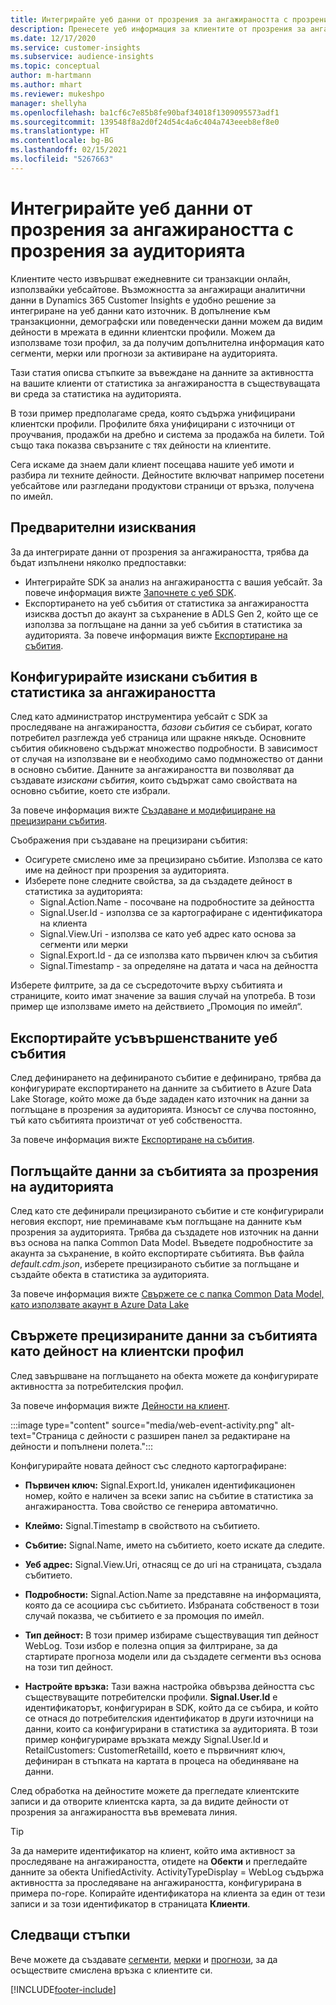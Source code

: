 ```yaml
---
title: Интегрирайте уеб данни от прозрения за ангажираността с прозрения за аудиторията
description: Пренесете уеб информация за клиентите от прозрения за ангажираност до аналитични данни за аудиторията.
ms.date: 12/17/2020
ms.service: customer-insights
ms.subservice: audience-insights
ms.topic: conceptual
author: m-hartmann
ms.author: mhart
ms.reviewer: mukeshpo
manager: shellyha
ms.openlocfilehash: ba1cf6c7e85b8fe90baf34018f1309095573adf1
ms.sourcegitcommit: 139548f8a2d0f24d54c4a6c404a743eeeb8ef8e0
ms.translationtype: HT
ms.contentlocale: bg-BG
ms.lasthandoff: 02/15/2021
ms.locfileid: "5267663"
---
```

# <a name="integrate-web-data-from-engagement-insights-with-audience-insights"></a>Интегрирайте уеб данни от прозрения за ангажираността с прозрения за аудиторията

Клиентите често извършват ежедневните си транзакции онлайн, използвайки уебсайтове. Възможността за ангажиращи аналитични данни в Dynamics 365 Customer Insights е удобно решение за интегриране на уеб данни като източник. В допълнение към транзакционни, демографски или поведенчески данни можем да видим дейности в мрежата в единни клиентски профили. Можем да използваме този профил, за да получим допълнителна информация като сегменти, мерки или прогнози за активиране на аудиторията.

Тази статия описва стъпките за въвеждане на данните за активността на вашите клиенти от статистика за ангажираността в съществуващата ви среда за статистика на аудиторията.

В този пример предполагаме среда, която съдържа унифицирани клиентски профили. Профилите бяха унифицирани с източници от проучвания, продажби на дребно и система за продажба на билети. Той също така показва свързаните с тях дейности на клиентите. 

Сега искаме да знаем дали клиент посещава нашите уеб имоти и разбира ли техните дейности. Дейностите включват например посетени уебсайтове или разгледани продуктови страници от връзка, получена по имейл.

## <a name="prerequisites"></a>Предварителни изисквания

За да интегрирате данни от прозрения за ангажираността, трябва да бъдат изпълнени няколко предпоставки: 

- Интегрирайте SDK за анализ на ангажираността с вашия уебсайт. За повече информация вижте [Започнете с уеб SDK](../engagement-insights/instrument-website.md).
- Експортирането на уеб събития от статистика за ангажираността изисква достъп до акаунт за съхранение в ADLS Gen 2, който ще се използва за поглъщане на данни за уеб събития в статистика за аудиторията. За повече информация вижте [Експортиране на събития](../engagement-insights/export-events.md).

## <a name="configure-refined-events-in-engagement-insights"></a>Конфигурирайте изискани събития в статистика за ангажираността

След като администратор инструментира уебсайт с SDK за проследяване на ангажираността, *базови събития* се събират, когато потребител разглежда уеб страница или щракне някъде. Основните събития обикновено съдържат множество подробности. В зависимост от случая на използване ви е необходимо само подмножество от данни в основно събитие. Данните за ангажираността ви позволяват да създавате *изискани събития*, които съдържат само свойствата на основно събитие, което сте избрали.     

За повече информация вижте [Създаване и модифициране на прецизирани събития](../engagement-insights/refined-events.md).

Съображения при създаване на прецизирани събития: 

- Осигурете смислено име за прецизирано събитие. Използва се като име на дейност при прозрения за аудиторията.
- Изберете поне следните свойства, за да създадете дейност в статистика за аудиторията: 
    - Signal.Action.Name - посочване на подробностите за дейността
    - Signal.User.Id - използва се за картографиране с идентификатора на клиента
    - Signal.View.Uri - използва се като уеб адрес като основа за сегменти или мерки
    - Signal.Export.Id - да се използва като първичен ключ за събития <!-- system generated, do we need to list?-->
    - Signal.Timestamp - за определяне на датата и часа на дейността

Изберете филтрите, за да се съсредоточите върху събитията и страниците, които имат значение за вашия случай на употреба. В този пример ще използваме името на действието „Промоция по имейл“.

## <a name="export-the-refined-web-events"></a>Експортирайте усъвършенстваните уеб събития 

След дефинирането на дефинираното събитие е дефинирано, трябва да конфигурирате експортирането на данните за събитието в Azure Data Lake Storage, който може да бъде зададен като източник на данни за поглъщане в прозрения за аудиторията. Износът се случва постоянно, тъй като събитията произтичат от уеб собствеността.

За повече информация вижте [Експортиране на събития](../engagement-insights/export-events.md).

## <a name="ingest-event-data-to-audience-insights"></a>Поглъщайте данни за събитията за прозрения на аудиторията

След като сте дефинирали прецизираното събитие и сте конфигурирали неговия експорт, ние преминаваме към поглъщане на данните към прозрения за аудиторията. Трябва да създадете нов източник на данни въз основа на папка Common Data Model. Въведете подробностите за акаунта за съхранение, в който експортирате събитията. Във файла *default.cdm.json*, изберете прецизираното събитие за поглъщане и създайте обекта в статистика за аудиторията.

За повече информация вижте [Свържете се с папка Common Data Model, като използвате акаунт в Azure Data Lake](connect-common-data-model.md)


## <a name="relate-refined-event-data-as-an-activity-of-a-customer-profile"></a>Свържете прецизираните данни за събитията като дейност на клиентски профил

След завършване на поглъщането на обекта можете да конфигурирате активността за потребителския профил.

За повече информация вижте [Дейности на клиент](activities.md).

:::image type="content" source="media/web-event-activity.png" alt-text="Страница с дейности с разширен панел за редактиране на дейности и попълнени полета.":::

Конфигурирайте новата дейност със следното картографиране: 

- **Първичен ключ:** Signal.Export.Id, уникален идентификационен номер, който е наличен за всеки запис на събитие в статистика за ангажираността. Това свойство се генерира автоматично.

- **Клеймо:** Signal.Timestamp в свойството на събитието.

- **Събитие:** Signal.Name, името на събитието, което искате да следите.

- **Уеб адрес:** Signal.View.Uri, отнасящ се до uri на страницата, създала събитието.

- **Подробности:** Signal.Action.Name за представяне на информацията, която да се асоциира със събитието. Избраната собственост в този случай показва, че събитието е за промоция по имейл.

- **Тип дейност:** В този пример избираме съществуващия тип дейност WebLog. Този избор е полезна опция за филтриране, за да стартирате прогноза модели или да създадете сегменти въз основа на този тип дейност.

- **Настройте връзка:** Тази важна настройка обвързва дейността със съществуващите потребителски профили. **Signal.User.Id** е идентификаторът, конфигуриран в SDK, който да се събира, и който се отнася до потребителския идентификатор в други източници на данни, които са конфигурирани в статистика за аудиторията. В този пример конфигурираме връзката между Signal.User.Id и RetailCustomers: CustomerRetailId, което е първичният ключ, дефиниран в стъпката на картата в процеса на обединяване на данни.


След обработка на дейностите можете да прегледате клиентските записи и да отворите клиентска карта, за да видите дейности от прозрения за ангажираността във времевата линия. 

> [!TIP]
> За да намерите идентификатор на клиент, който има активност за проследяване на ангажираността, отидете на **Обекти** и прегледайте данните за обекта UnifiedActivity. ActivityTypeDisplay = WebLog съдържа активността за проследяване на ангажираността, конфигурирана в примера по-горе. Копирайте идентификатора на клиента за един от тези записи и за този идентификатор в страницата **Клиенти**.

## <a name="next-steps"></a>Следващи стъпки

Вече можете да създавате [сегменти](segments.md), [мерки](measures.md) и [прогнози](predictions.md), за да осъществите смислена връзка с клиентите си.


[!INCLUDE[footer-include](../includes/footer-banner.md)]